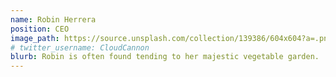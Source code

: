```yaml
---
name: Robin Herrera
position: CEO
image_path: https://source.unsplash.com/collection/139386/604x604?a=.png
# twitter_username: CloudCannon
blurb: Robin is often found tending to her majestic vegetable garden.
---
```

